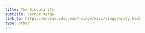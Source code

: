 ```yaml
---
title: The Singularity
subtitle: Vernor Verge
link_to: https://edoras.sdsu.edu/~vinge/misc/singularity.html
type: other
---
```

